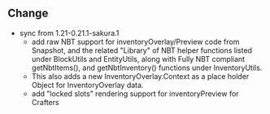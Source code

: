 ## Change
- sync from 1.21-0.21.1-sakura.1
  - add raw NBT support for inventoryOverlay/Preview code from Snapshot, and the related "Library" of NBT helper functions listed under BlockUtils and EntityUtils, along with Fully NBT compliant getNbtItems(), and getNbtInventory() functions under InventoryUtils.
  - This also adds a new InventoryOverlay.Context as a place holder Object for InventoryOverlay data.
  - add "locked slots" rendering support for inventoryPreview for Crafters
